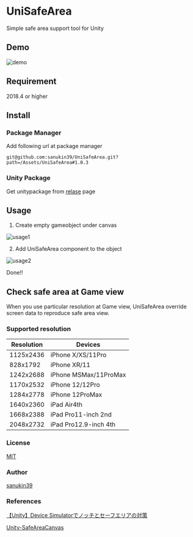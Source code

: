 # UniSafeArea
Simple safe area support tool for Unity

## Demo
![demo](https://github.com/sanukin39/UniSafeArea/blob/master/images/demo.gif)

## Requirement
2018.4 or higher

## Install
### Package Manager
Add following url at package manager

`git@github.com:sanukin39/UniSafeArea.git?path=/Assets/UniSafeArea#1.0.3`

### Unity Package
Get unitypackage from [relase](https://github.com/sanukin39/UniSafeArea/releases/) page

## Usage
1. Create empty gameobject under canvas

![usage1](https://github.com/sanukin39/UniSafeArea/blob/master/images/usage01.png)

2. Add UniSafeArea component to the object

![usage2](https://github.com/sanukin39/UniSafeArea/blob/master/images/usage02.png)

Done!!

## Check safe area at Game view
When you use particular resolution at Game view, UniSafeArea override screen data to reproduce safe area view.

### Supported resolution

| Resolution | Devices |
| ------------- | ------------- |
| 1125x2436 | iPhone X/XS/11Pro|
| 828x1792 | iPhone XR/11 |
| 1242x2688 | iPhone MSMax/11ProMax |
| 1170x2532 | iPhone 12/12Pro |
| 1284x2778 | iPhone 12ProMax |
| 1640x2360 | iPad Air4th |
| 1668x2388 | iPad Pro11-inch 2nd |
| 2048x2732 | iPad Pro12.9-inch 4th |

### License
[MIT](https://github.com/sanukin39/UniSafeArea/blob/master/LICENSE.md)

### Author
[sanukin39](https://github.com/sanukin39)

### References
[【Unity】Device Simulatorでノッチとセーフエリアの対策](http://tsubakit1.hateblo.jp/entry/2019/10/30/235150)

[Unity-SafeAreaCanvas](https://github.com/nkjzm/Unity-SafeAreaCanvas)

